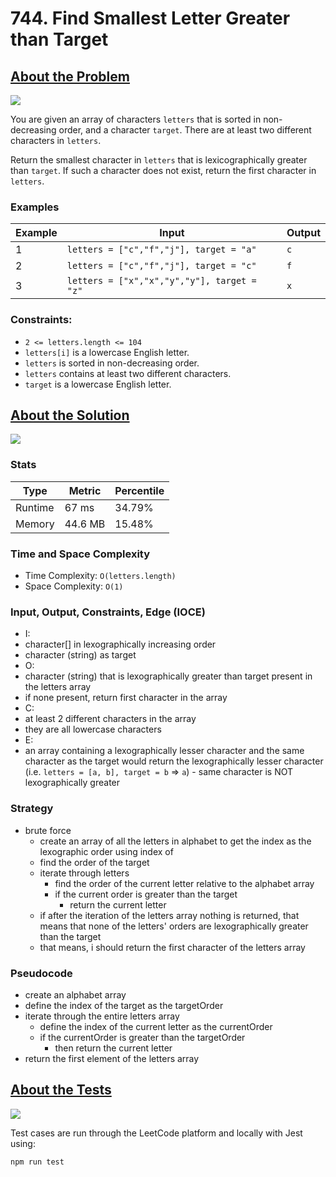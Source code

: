 # 744. Find Smallest Letter Greater than Target

## <a href='https://leetcode.com/problems/find-smallest-letter-greater-than-target/'>About the Problem</a>

<img src='https://img.shields.io/badge/LeetCode-FFA116.svg?style=for-the-badge&logo=LeetCode&logoColor=white' />

You are given an array of characters `letters` that is sorted in non-decreasing order, and a character `target`. There are at least two different characters in `letters`.

Return the smallest character in `letters` that is lexicographically greater than `target`. If such a character does not exist, return the first character in `letters`.

### Examples

| Example| Input | Output |
| --- | --- | --- |
| 1 | `letters = ["c","f","j"], target = "a"` | `c` |
| 2 | `letters = ["c","f","j"], target = "c"` | `f` |
| 3 | `letters = ["x","x","y","y"], target = "z"` | `x` |

### Constraints:

- `2 <= letters.length <= 104`
- `letters[i]` is a lowercase English letter.
- `letters` is sorted in non-decreasing order.
- `letters` contains at least two different characters.
- `target` is a lowercase English letter.

## <a href='./nextGreatestLetter.js'>About the Solution</a>

<img src='https://img.shields.io/badge/JavaScript-F7DF1E.svg?style=for-the-badge&logo=JavaScript&logoColor=black' />

### Stats
| Type | Metric | Percentile |
| --- | --- | --- |
| Runtime | 67 ms | 34.79% |
| Memory | 44.6 MB | 15.48% |

### Time and Space Complexity
 - Time Complexity: `O(letters.length)`
 - Space Complexity: `O(1)`

### Input, Output, Constraints, Edge (IOCE)

 - I:
  - character[] in lexographically increasing order
  - character (string) as target
 - O:
  - character (string) that is lexographically greater than target present in the letters array
  - if none present, return first character in the array
 - C:
  - at least 2 different characters in the array
  - they are all lowercase characters
 - E:
  - an array containing a lexographically lesser character and the same character as the target would return the lexographically lesser character (i.e. `letters = [a, b], target = b` => `a`) - same character is NOT lexographically greater

### Strategy
- brute force
  - create an array of all the letters in alphabet to get the index as the lexographic order using index of
  - find the order of the target
  - iterate through letters
    - find the order of the current letter relative to the alphabet array
    - if the current order is greater than the target
      - return the current letter
  - if after the iteration of the letters array nothing is returned, that means that none of the letters' orders are lexographically greater than the target
  - that means, i should return the first character of the letters array

### Pseudocode
- create an alphabet array
- define the index of the target as the targetOrder
- iterate through the entire letters array
  - define the index of the current letter as the currentOrder
  - if the currentOrder is greater than the targetOrder
    - then return the current letter
- return the first element of the letters array

## <a href='./nextGreatestLetter.test.js'>About the Tests</a>

<img src='https://img.shields.io/badge/Jest-C21325.svg?style=for-the-badge&logo=Jest&logoColor=white' />

Test cases are run through the LeetCode platform and locally with Jest using:
```
npm run test
```